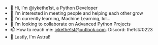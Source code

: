 - 👋 Hi, I’m @iykethe1st, a Python Developer
- 👀 I’m interested in meeting people and helping each other grow
- 🌱 I’m currently learning, Machine Learning, lol...
- 💞️ I’m looking to collaborate on Advanced Python Projects
- 📫 How to reach me: iykethe1st@outlook.com. Discord: the1st#0223
- 👀 Lastly, I'm Astral! 

<!---
iykethe1st/iykethe1st is a ✨ special ✨ repository because its `README.md` (this file) appears on your GitHub profile.
You can click the Preview link to take a look at your changes.
--->
